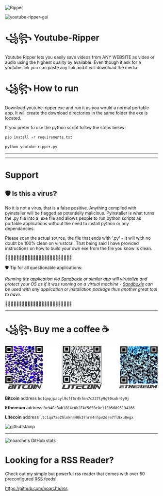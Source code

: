 ![Ripper](https://github.com/user-attachments/assets/dfc54db7-33c2-4403-ada1-0e8f11349c50)


![youtube-ripper-gui](https://github.com/user-attachments/assets/5dbbb6de-a753-4f63-893d-20d6a8ab4256)


# ꧁꧂  Youtube-Ripper

Youtube Ripper lets you easily save videos from ANY WEBSITE as video or audio using the highest quality by available. Even though it ask for a youtube link you can paste any link and it will download the media. 




# ꧁꧂  How to run

Download youtube-ripper.exe and run it as you would a normal portable app. It will create the download directories in the same folder the exe is located.

If you prefer to use the python script follow the steps below:

`pip install -r requirements.txt`

`python youtube-ripper.py`



-------------------------------------------------------------------

------------------------------------------------

# Support

## 🛡️ Is this a virus❔

No it is not a virus, that is a false positive. Anything compiled with pyinstaller will be flagged as potentially malicious. Pyinstaller is what turns the .py file into a .exe file and allows people to run python scripts as portable applications without the need to install python or any dependancies.  

Please scan the actual source, the file that ends with '.py' -  It will with no doubt be 100% clean on virustotal.  That being said I have provided instructions on how to build your own exe from the file you know is clean. 


🔻🔻🔻🔻🔻🔻🔻🔻🔻🔻🔻🔻🔻🔻🔻🔻🔻🔻🔻🔻🔻🔻🔻🔻

🛡️ Tip for all questionable applications: 

*Running the application via [Sandboxie](https://sandboxie-plus.com/downloads/) or similar app will virutalize and protect your OS as if it was running on a virtual machine - [Sandboxie](https://sandboxie-plus.com/downloads/) can be used with any application or installation package thus another great tool to have.* 

🔺🔺🔺🔺🔺🔺🔺🔺🔺🔺🔺🔺🔺🔺🔺🔺🔺🔺🔺🔺🔺🔺🔺🔺

-------------------------------------------------------------------

# ꧁꧂  Buy me a coffee ☕

![qrCode](https://raw.githubusercontent.com/noarche/cd-ripper/main/unrelated-ignore/CryptoQRcodes.png)

**Bitcoin** address `bc1qnpjpacyl9sff6r4kfmn7c227ty9g50suhr0y9j`


**Ethereum** address `0x94FcBab18E4c0b2FAf5050c0c11E056893134266`


**Litecoin** address `ltc1qu7ze2hlnkh440k37nrm4nhpv2dre7fl8xu0egx`

![githubstamp](https://github.com/user-attachments/assets/d7b584e2-ba2a-442c-8783-9acb3a4781a5)

-------------------------------------------------------------------

![noarche's GitHub stats](https://github-readme-stats.vercel.app/api?username=noarche&show_icons=true&theme=transparent)

# Looking for a RSS Reader?

Check out my simple but powerful rss reader that comes with over 50 preconfigured RSS feeds! 

https://github.com/noarche/rss
